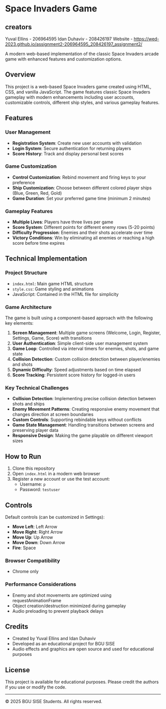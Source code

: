 # Space Invaders Game
## creators
Yuval Ellins - 206964595 
Idan Duhaviv - 208426197
Website -  https://wed-2023.github.io/assignment2-206964595_208426197_assignment2/



A modern web-based implementation of the classic Space Invaders arcade game with enhanced features and customization options.

## Overview

This project is a web-based Space Invaders game created using HTML, CSS, and vanilla JavaScript. The game features classic Space Invaders gameplay with modern enhancements including user accounts, customizable controls, different ship styles, and various gameplay features.

## Features

### User Management
- **Registration System**: Create new user accounts with validation
- **Login System**: Secure authentication for returning players
- **Score History**: Track and display personal best scores

### Game Customization
- **Control Customization**: Rebind movement and firing keys to your preference
- **Ship Customization**: Choose between different colored player ships (Blue, Green, Red, Gold)
- **Game Duration**: Set your preferred game time (minimum 2 minutes)

### Gameplay Features
- **Multiple Lives**: Players have three lives per game
- **Score System**: Different points for different enemy rows (5-20 points)
- **Difficulty Progression**: Enemies and their shots accelerate over time
- **Victory Conditions**: Win by eliminating all enemies or reaching a high score before time expires

## Technical Implementation

### Project Structure
- `index.html`: Main game HTML structure
- `style.css`: Game styling and animations
- JavaScript: Contained in the HTML file for simplicity

### Game Architecture
The game is built using a component-based approach with the following key elements:

1. **Screen Management**: Multiple game screens (Welcome, Login, Register, Settings, Game, Score) with transitions
2. **User Authentication**: Simple client-side user management system
3. **Game Loop**: Controlled via interval timers for enemies, shots, and game state
4. **Collision Detection**: Custom collision detection between player/enemies and shots
5. **Dynamic Difficulty**: Speed adjustments based on time elapsed
6. **Score Tracking**: Persistent score history for logged-in users

### Key Technical Challenges
- **Collision Detection**: Implementing precise collision detection between shots and ships
- **Enemy Movement Patterns**: Creating responsive enemy movement that changes direction at screen boundaries
- **Custom Controls**: Supporting rebindable keys without conflicts
- **Game State Management**: Handling transitions between screens and preserving player data
- **Responsive Design**: Making the game playable on different viewport sizes

## How to Run

1. Clone this repository
2. Open `index.html` in a modern web browser
3. Register a new account or use the test account:
   - Username: `p`
   - Password: `testuser`


## Controls

Default controls (can be customized in Settings):
- **Move Left**: Left Arrow
- **Move Right**: Right Arrow
- **Move Up**: Up Arrow
- **Move Down**: Down Arrow
- **Fire**: Space


### Browser Compatibility
- Chrome only

### Performance Considerations
- Enemy and shot movements are optimized using requestAnimationFrame
- Object creation/destruction minimized during gameplay
- Audio preloading to prevent playback delays

## Credits
- Created by Yuval Ellins and Idan Duhaviv
- Developed as an educational project for BGU SISE
- Audio effects and graphics are open source and used for educational purposes

## License
This project is available for educational purposes. Please credit the authors if you use or modify the code.

---

© 2025 BGU SISE Students. All rights reserved.
